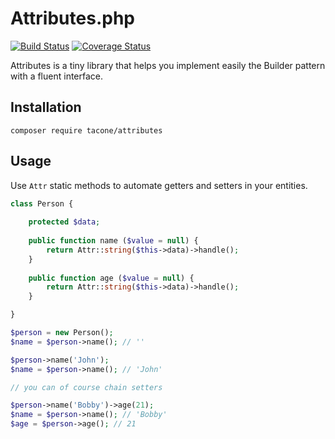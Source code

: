 Attributes.php
==============
[![Build Status](https://travis-ci.org/tacone/attributes.svg)](https://travis-ci.org/tacone/attributes)
[![Coverage Status](https://img.shields.io/coveralls/tacone/attributes.svg)](https://coveralls.io/r/tacone/attributes)

Attributes is a tiny library that helps you implement easily the Builder pattern with a
fluent interface.


## Installation

```shell
composer require tacone/attributes
```

## Usage

Use `Attr` static methods to automate getters and setters in your entities.

```php
class Person {
    
    protected $data;
    
    public function name ($value = null) {
        return Attr::string($this->data)->handle();
    }
    
    public function age ($value = null) {
        return Attr::string($this->data)->handle();
    }

}

$person = new Person();
$name = $person->name(); // ''

$person->name('John'); 
$name = $person->name(); // 'John'

// you can of course chain setters

$person->name('Bobby')->age(21);
$name = $person->name(); // 'Bobby'
$age = $person->age(); // 21

```
